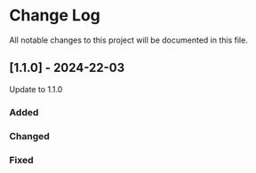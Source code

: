 # Change Log

All notable changes to this project will be documented in this file.

## [1.1.0] - 2024-22-03

Update to 1.1.0

### Added

### Changed

### Fixed
